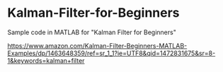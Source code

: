 # Kalman-Filter-for-Beginners
Sample code in MATLAB for "Kalman Filter for Beginners"

https://www.amazon.com/Kalman-Filter-Beginners-MATLAB-Examples/dp/1463648359/ref=sr_1_1?ie=UTF8&qid=1472831675&sr=8-1&keywords=kalman+filter
